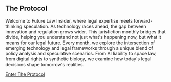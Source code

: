 <!-- Remove this entire section from themes/AUTHOR/layouts/_default/home.html -->
<div class="home-sections">
  <div class="home-section">
    <h2 class="section-title">The Protocol</h2>
    <p class="section-desc">Welcome to Future Law Insider, where legal expertise meets forward-thinking speculation. As technology races ahead, the gap between innovation and regulation grows wider. This jurisfiction monthly bridges that divide, helping you understand not just what's happening now, but what it means for our legal future. Every month, we explore the intersection of emerging technology and legal frameworks through a unique blend of policy analysis and speculative scenarios. From AI liability to space law, from digital rights to synthetic biology, we examine how today's legal decisions shape tomorrow's realities.</p>
    <a href="/books/" class="section-link">Enter The Protocol</a>
  </div>

  <!-- Other sections... -->
</div>